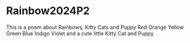 # Rainbow2024P2
This is a poem about Rainbows, Kitty Cats and Puppy
Red
Orange
Yellow
Green
Blue
Indigo
Violet
and a cute little Kitty Cat and Puppy